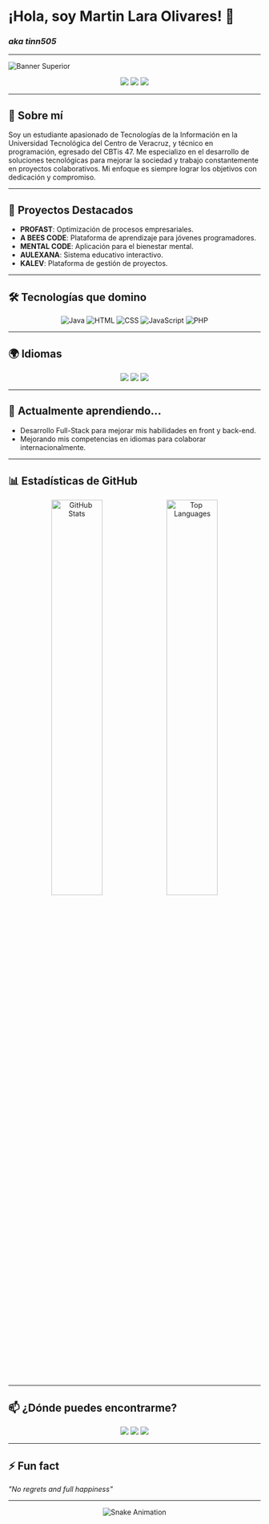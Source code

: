 # ¡Hola, soy Martin Lara Olivares! 👋  
### _aka tinn505_

---

![Banner Superior](https://via.placeholder.com/1200x400/FF7F50/333333?text=¡Hola,+soy+Martin+Lara+Olivares!) <!-- Personaliza este banner -->

<p align="center">
  <a href="https://github.com/tinnlaroli"><img src="https://img.shields.io/badge/GitHub-tinnlaroli-333?style=for-the-badge&logo=github"></a>
  <a href="https://www.linkedin.com/in/martin-lara-olivares-9b46b1213/"><img src="https://img.shields.io/badge/LinkedIn-Martin_Lara_Olivares-0e76a8?style=for-the-badge&logo=linkedin"></a>
  <a href="https://www.instagram.com/tinnlaroli/"><img src="https://img.shields.io/badge/Instagram-tinnlaroli-E1306C?style=for-the-badge&logo=instagram"></a>
</p>

---

## 🌟 Sobre mí

Soy un estudiante apasionado de Tecnologías de la Información en la Universidad Tecnológica del Centro de Veracruz, y técnico en programación, egresado del CBTis 47. Me especializo en el desarrollo de soluciones tecnológicas para mejorar la sociedad y trabajo constantemente en proyectos colaborativos. Mi enfoque es siempre lograr los objetivos con dedicación y compromiso.

---

## 🚀 Proyectos Destacados

- **PROFAST**: Optimización de procesos empresariales.
- **A BEES CODE**: Plataforma de aprendizaje para jóvenes programadores.
- **MENTAL CODE**: Aplicación para el bienestar mental.
- **AULEXANA**: Sistema educativo interactivo.
- **KALEV**: Plataforma de gestión de proyectos.

---

## 🛠️ Tecnologías que domino

<p align="center"> 
  <img src="https://img.shields.io/badge/Java-ED8B00?style=for-the-badge&logo=java&logoColor=white" alt="Java"> 
  <img src="https://img.shields.io/badge/HTML5-E34F26?style=for-the-badge&logo=html5&logoColor=white" alt="HTML"> 
  <img src="https://img.shields.io/badge/CSS3-1572B6?style=for-the-badge&logo=css3&logoColor=white" alt="CSS"> 
  <img src="https://img.shields.io/badge/JavaScript-F7DF1E?style=for-the-badge&logo=javascript&logoColor=black" alt="JavaScript"> 
  <img src="https://img.shields.io/badge/PHP-777BB4?style=for-the-badge&logo=php&logoColor=white" alt="PHP">
</p>

---

## 🌍 Idiomas

<p align="center"> 
  <img src="https://img.shields.io/badge/Español-Nativo-green?style=for-the-badge"> 
  <img src="https://img.shields.io/badge/Inglés-Aprendiendo-yellow?style=for-the-badge"> 
  <img src="https://img.shields.io/badge/Francés-Aprendiendo-yellow?style=for-the-badge"> 
</p>

---

## 🌱 Actualmente aprendiendo...

- Desarrollo Full-Stack para mejorar mis habilidades en front y back-end.
- Mejorando mis competencias en idiomas para colaborar internacionalmente.

---

## 📊 Estadísticas de GitHub

<p align="center">
  <img src="https://github-readme-stats.vercel.app/api?username=tinnlaroli&show_icons=true&theme=radical" alt="GitHub Stats" width="45%">
  <img src="https://github-readme-stats.vercel.app/api/top-langs/?username=tinnlaroli&layout=compact&theme=radical" alt="Top Languages" width="45%">
</p>

---

## 📫 ¿Dónde puedes encontrarme?

<p align="center">
  <a href="https://github.com/tinnlaroli"><img src="https://img.shields.io/badge/GitHub-tinnlaroli-333?style=for-the-badge&logo=github"></a> 
  <a href="https://www.linkedin.com/in/martin-lara-olivares-9b46b1213/"><img src="https://img.shields.io/badge/LinkedIn-Martin_Lara_Olivares-0e76a8?style=for-the-badge&logo=linkedin"></a> 
  <a href="https://www.instagram.com/tinnlaroli/"><img src="https://img.shields.io/badge/Instagram-tinnlaroli-E1306C?style=for-the-badge&logo=instagram"></a>
</p>

---

## ⚡ Fun fact

*"No regrets and full happiness"*

---

<p align="center">
  <img src="https://raw.githubusercontent.com/tinnlaroli/tinnlaroli/main/assets/github-contribution-grid-snake.svg" alt="Snake Animation">
</p>
